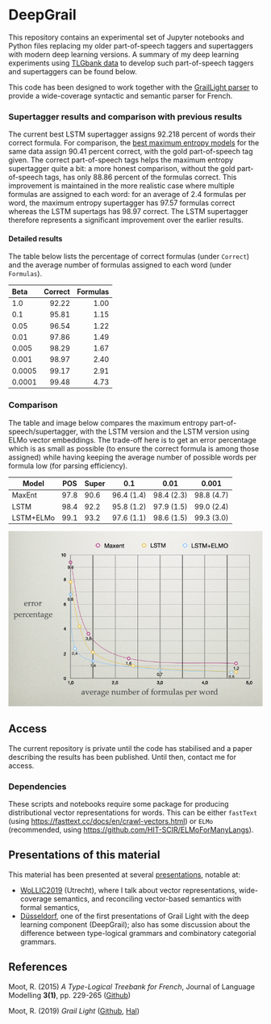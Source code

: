 # DeepGrail

This repository contains an experimental set of Jupyter notebooks and Python files replacing my older part-of-speech taggers and supertaggers with modern deep learning versions. A summary of my deep learning experiments using [TLGbank data](https://richardmoot.github.io/TLGbank/) to develop such part-of-speech taggers and supertaggers can be found below.

This code has been designed to work together with the [GrailLight parser](https://github.com/RichardMoot/GrailLight) to provide a wide-coverage syntactic and semantic parser for French. 

### Supertagger results and comparison with previous results

The current best LSTM supertagger assigns 92.218 percent of words their correct formula. For comparison, the [best maximum entropy models](https://github.com/RichardMoot/models) for the same data assign 90.41 percent correct, with the gold part-of-speech tag given. The correct part-of-speech tags helps the maximum entropy supertagger quite a bit: a more honest comparison, without the gold part-of-speech tags, has only 88.86 percent of the formulas correct. This improvement is maintained in the more realistic case where multiple formulas are assigned to each word: for an average of 2.4 formulas per word, the maximum entropy supertagger has 97.57 formulas correct whereas the LSTM supertags has 98.97 correct. The LSTM supertagger therefore represents a significant improvement over the earlier results.

#### Detailed results

The table below lists the percentage of correct formulas (under `Correct`) and the average number of formulas assigned to each word (under `Formulas`).

| Beta | Correct | Formulas|
|:-----|--------:|--------:|
1.0   | 92.22 | 1.00 |
0.1   | 95.81 | 1.15 |
0.05  | 96.54 | 1.22 |
0.01  | 97.86 | 1.49 |
0.005 | 98.29 | 1.67 |
0.001 | 98.97 | 2.40 |
0.0005 | 99.17 | 2.91 |
0.0001 | 99.48 | 4.73 |

### Comparison

The table and image below compares the maximum entropy part-of-speech/supertagger, with the LSTM version and the LSTM version using ELMo vector embeddings. The trade-off here is to get an error percentage which is as small as possible (to ensure the correct formula is among those assigned) while having keeping the average number of possible words per formula low (for parsing efficiency).

| Model | POS | Super | 0.1 | 0.01 | 0.001 |
|-------|-----|-------|-----|------|-------|
| MaxEnt | 97.8 | 90.6 | 96.4 (1.4) | 98.4 (2.3) | 98.8 (4.7) |
| LSTM | 98.4 | 92.2 | 95.8 (1.2) | 97.9 (1.5) | 99.0 (2.4) |
| LSTM+ELMo | 99.1 | 93.2 | 97.6 (1.1) | 98.6 (1.5) | 99.3 (3.0) |

![visual map of the average number of formulas/word versus the error percentage for the different models](https://github.com/RichardMoot/Slides/blob/master/eval_deep.png)

## Access

The current repository is private until the code has stabilised and a paper describing the results has been published. Until then, contact me for access. 

### Dependencies

These scripts and notebooks require some package for producing distributional vector representations for words. This can be either `fastText` (using https://fasttext.cc/docs/en/crawl-vectors.html) or `ELMo` (recommended, using https://github.com/HIT-SCIR/ELMoForManyLangs).

## Presentations of this material

This material has been presented at several [presentations](https://richardmoot.github.io/Slides/), notable at:
* [WoLLIC2019](https://richardmoot.github.io/Slides/WoLLIC2019.pdf) (Utrecht), where I talk about vector representations, wide-coverage semantics, and reconciling vector-based semantics with formal semantics,
* [Düsseldorf](https://richardmoot.github.io/Slides/WCS_Dusseldorf.pdf), one of the first presentations of Grail Light with the deep learning component (DeepGrail); also has some discussion about the difference between type-logical grammars and combinatory categorial grammars.

## References

Moot, R. (2015) _A Type-Logical Treebank for French_, Journal of
Language Modelling **3(1)**, pp. 229-265 ([Github](https://richardmoot.github.io/TLGbank/))

Moot, R. (2019) _Grail Light_ ([Github](https://github.com/RichardMoot/GrailLight), [Hal](
https://hal.archives-ouvertes.fr/hal-02101396/))
